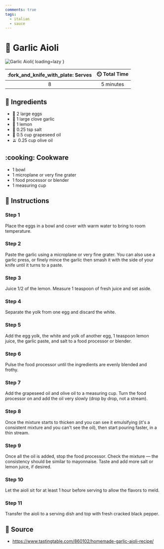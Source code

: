 ```yaml
---
comments: true
tags:
  - italian
  - sauce
---
```

# :garlic: Garlic Aioli

![Garlic Aioli](../assets/images/garlic-aioli.jpg){ loading=lazy }

| :fork_and_knife_with_plate: Serves | :timer_clock: Total Time |
|:----------------------------------:|:-----------------------: |
| 8 | 5 minutes |

## :salt: Ingredients

- :egg: 2 large eggs
- :garlic: 1 large clove garlic
- :lemon: 1 lemon
- :salt: 0.25 tsp salt
- :grapes: 0.5 cup grapeseed oil
- :olive: 0.25 cup olive oil

## :cooking: Cookware

- 1 bowl
- 1 microplane or very fine grater
- 1 food processor or blender
- 1 measuring cup

## :pencil: Instructions

### Step 1

Place the eggs in a bowl and cover with warm water to bring to room temperature.

### Step 2

Paste the garlic using a microplane or very fine grater. You can also use a garlic press, or finely mince the garlic
then smash it with the side of your knife until it turns to a paste.

### Step 3

Juice 1/2 of the lemon. Measure 1 teaspoon of fresh juice and set aside.

### Step 4

Separate the yolk from one egg and discard the white.

### Step 5

Add the egg yolk, the white and yolk of another egg, 1 teaspoon lemon juice, the garlic paste, and salt to a food
processor or blender.

### Step 6

Pulse the food processor until the ingredients are evenly blended and frothy.

### Step 7

Add the grapeseed oil and olive oil to a measuring cup. Turn the food processor on and add the oil very slowly (drop by
drop, not a stream).

### Step 8

Once the mixture starts to thicken and you can see it emulsifying (it's a consistent mixture and you can't see the oil),
then start pouring faster, in a thin stream.

### Step 9

Once all the oil is added, stop the food processor. Check the mixture — the consistency should be similar to
mayonnaise. Taste and add more salt or lemon juice, if desired.

### Step 10

Let the aioli sit for at least 1 hour before serving to allow the flavors to meld.

### Step 11

Transfer the aioli to a serving dish and top with fresh cracked black pepper.

## :link: Source

- <https://www.tastingtable.com/860102/homemade-garlic-aioli-recipe/>
